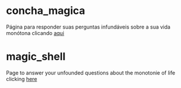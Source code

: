 # concha_magica
Página para responder suas perguntas infundáveis sobre a sua vida monótona clicando [aqui](https://robsonbaioco.github.io/conchamagica)

# magic_shell
Page to answer your unfounded questions about the monotonie of life clicking [here](https://robsonbaioco.github.io/conchamagica)

